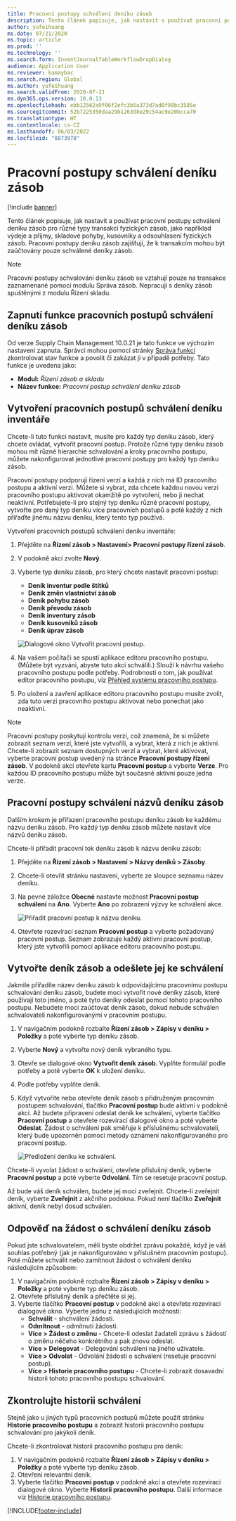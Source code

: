 ```yaml
---
title: Pracovní postupy schválení deníku zásob
description: Tento článek popisuje, jak nastavit s používat pracovní postupy schválení deníků pro různé typy transakcí fyzických zásob. Pracovní postupy deníku zásob zajišťují, že k transakcím mohou být zaúčtovány pouze schválené deníky zásob.
author: yufeihuang
ms.date: 07/21/2020
ms.topic: article
ms.prod: ''
ms.technology: ''
ms.search.form: InventJournalTableWorkflowDropDialog
audience: Application User
ms.reviewer: kamaybac
ms.search.region: Global
ms.author: yufeihuang
ms.search.validFrom: 2020-07-21
ms.dyn365.ops.version: 10.0.13
ms.openlocfilehash: ebb12562a9f06f2efc3b5a373d7ad0f98bc3505e
ms.sourcegitcommit: 52b7225350daa29b1263d8e29c54ac9e20bcca70
ms.translationtype: HT
ms.contentlocale: cs-CZ
ms.lasthandoff: 06/03/2022
ms.locfileid: "8873978"
---
```

# <a name="inventory-journal-approval-workflows"></a>Pracovní postupy schválení deníku zásob

[!include [banner](../includes/banner.md)]

Tento článek popisuje, jak nastavit a používat pracovní postupy schválení deníku zásob pro různé typy transakcí fyzických zásob, jako například výdeje a příjmy, skladové pohyby, kusovníky a odsouhlasení fyzických zásob. Pracovní postupy deníku zásob zajišťují, že k transakcím mohou být zaúčtovány pouze schválené deníky zásob.

> [!NOTE]
> Pracovní postupy schvalování deníku zásob se vztahují pouze na transakce zaznamenané pomocí modulu Správa zásob. Nepracují s deníky zásob spuštěnými z modulu Řízení skladu.

## <a name="turn-on-the-inventory-journal-approval-workflows-feature"></a>Zapnutí funkce pracovních postupů schválení deníku zásob

Od verze Supply Chain Management 10.0.21 je tato funkce ve výchozím nastavení zapnuta. Správci mohou pomocí stránky [Správa funkcí](../../fin-ops-core/fin-ops/get-started/feature-management/feature-management-overview.md) zkontrolovat stav funkce a povolit či zakázat ji v případě potřeby. Tato funkce je uvedena jako:

- **Modul:** *Řízení zásob a skladu*
- **Název funkce:** *Pracovní postup schválení deníku zásob*

## <a name="create-your-inventory-journal-approval-workflows"></a>Vytvoření pracovních postupů schválení deníku inventáře

Chcete-li tuto funkci nastavit, musíte pro každý typ deníku zásob, který chcete ovládat, vytvořit pracovní postup. Protože různé typy deníku zásob mohou mít různé hierarchie schvalování a kroky pracovního postupu, můžete nakonfigurovat jednotlivé pracovní postupy pro každý typ deníku zásob.

Pracovní postupy podporují řízení verzí a každá z nich má ID pracovního postupu a aktivní verzi. Můžete si vybrat, zda chcete každou novou verzi pracovního postupu aktivovat okamžitě po vytvoření, nebo ji nechat neaktivní. Potřebujete-li pro stejný typ deníku různé pracovní postupy, vytvořte pro daný typ deníku více pracovních postupů a poté každý z nich přiřaďte jinému názvu deníku, který tento typ používá.

Vytvoření pracovních postupů schválení deníku inventáře:

1. Přejděte na **Řízení zásob \> Nastavení\> Pracovní postupy řízení zásob**.
1. V podokně akcí zvolte **Nový**.
1. Vyberte typ deníku zásob, pro který chcete nastavit pracovní postup:
    - **Deník inventur podle štítků**
    - **Deník změn vlastnictví zásob**
    - **Deník pohybu zásob**
    - **Deník převodu zásob**
    - **Deník inventury zásob**
    - **Deník kusovníků zásob**
    - **Deník úprav zásob**

    ![Dialogové okno Vytvořit pracovní postup.](media/journal-workflow-create-workflow.png "Dialogové okno Vytvořit pracovní postup")

1. Na vašem počítači se spustí aplikace editoru pracovního postupu. (Můžete být vyzváni, abyste tuto akci schválili.) Slouží k návrhu vašeho pracovního postupu podle potřeby. Podrobnosti o tom, jak používat editor pracovního postupu, viz [Přehled systému pracovního postupu](../../fin-ops-core/fin-ops/organization-administration/overview-workflow-system.md).
1. Po uložení a zavření aplikace editoru pracovního postupu musíte zvolit, zda tuto verzi pracovního postupu aktivovat nebo ponechat jako neaktivní.

> [!NOTE]
> Pracovní postupy poskytují kontrolu verzí, což znamená, že si můžete zobrazit seznam verzí, které jste vytvořili, a vybrat, která z nich je aktivní. Chcete-li zobrazit seznam dostupných verzí a vybrat, které aktivovat, vyberte pracovní postup uvedený na stránce **Pracovní postupy řízení zásob**. V podokně akcí otevřete kartu **Pracovní postup** a vyberte **Verze**. Pro každou ID pracovního postupu může být současně aktivní pouze jedna verze.

## <a name="assign-approval-workflows-to-inventory-journal-names"></a>Pracovní postupy schválení názvů deníku zásob

Dalším krokem je přiřazení pracovního postupu deníku zásob ke každému názvu deníku zásob. Pro každý typ deníku zásob můžete nastavit více názvů deníku zásob.

Chcete-li přiřadit pracovní tok deníku zásob k názvu deníku zásob:

1. Přejděte na **Řízení zásob \> Nastavení \> Názvy deníků \> Zásoby**.
1. Chcete-li otevřít stránku nastavení, vyberte ze sloupce seznamu název deníku.
1. Na pevné záložce **Obecné** nastavte možnost **Pracovní postup schválení** na **Ano**. Vyberte **Ano** po zobrazení výzvy ke schválení akce.

    ![Přiřadit pracovní postup k názvu deníku.](media/journal-workflow-journal-name.png "Přiřadit pracovní postup k názvu deníku")

1. Otevřete rozevírací seznam **Pracovní postup** a vyberte požadovaný pracovní postup. Seznam zobrazuje každý aktivní pracovní postup, který jste vytvořili pomocí aplikace editoru pracovního postupu.

## <a name="create-an-inventory-journal-and-send-it-for-approval"></a>Vytvořte deník zásob a odešlete jej ke schválení

Jakmile přiřadíte název deníku zásob k odpovídajícímu pracovnímu postupu schvalování deníku zásob, budete moci vytvořit nové deníky zásob, které používají toto jméno, a poté tyto deníky odeslat pomocí tohoto pracovního postupu. Nebudete moci zaúčtovat deník zásob, dokud nebude schválen schvalovateli nakonfigurovanými v pracovním postupu.

1. V navigačním podokně rozbalte **Řízení zásob \> Zápisy v deníku \> Položky** a poté vyberte typ deníku zásob.
1. Vyberte **Nový** a vytvořte nový deník vybraného typu.
1. Otevře se dialogové okno **Vytvořit deník zásob**. Vyplňte formulář podle potřeby a poté vyberte **OK** k uložení deníku.
1. Podle potřeby vyplňte deník.
1. Když vytvoříte nebo otevřete deník zásob s přidruženým pracovním postupem schvalování, tlačítko **Pracovní postup** bude aktivní v podokně akcí. Až budete připraveni odeslat deník ke schválení, vyberte tlačítko **Pracovní postup** a otevřete rozevírací dialogové okno a poté vyberte **Odeslat**. Žádost o schválení pak směřuje k příslušnému schvalovateli, který bude upozorněn pomocí metody oznámení nakonfigurovaného pro pracovní postup.

    ![Předložení deníku ke schválení.](media/journal-workflow-inventory-journal.png "Předložení deníku ke schválení")

Chcete-li vyvolat žádost o schválení, otevřete příslušný deník, vyberte **Pracovní postup** a poté vyberte **Odvolání**. Tím se resetuje pracovní postup.

Až bude váš deník schválen, budete jej moci zveřejnit. Chcete-li zveřejnit deník, vyberte **Zveřejnit** z akčního podokna. Pokud není tlačítko **Zveřejnit** aktivní, deník nebyl dosud schválen.

## <a name="respond-to-an-inventory-journal-approval-request"></a>Odpověď na žádost o schválení deníku zásob

Pokud jste schvalovatelem, měli byste obdržet zprávu pokaždé, když je váš souhlas potřebný (jak je nakonfigurováno v příslušném pracovním postupu). Poté můžete schválit nebo zamítnout žádost o schválení deníku následujícím způsobem:

1. V navigačním podokně rozbalte **Řízení zásob \> Zápisy v deníku \> Položky** a poté vyberte typ deníku zásob.
1. Otevřete příslušný deník a přečtěte si jej.
1. Vyberte tlačítko **Pracovní postup** v podokně akcí a otevřete rozevírací dialogové okno. Vyberte jednu z následujících možností:
    - **Schválit** - shchválení žádosti.
    - **Odmítnout** - odmítnutí žádosti.
    - **Více \> Žádost o změnu** - Chcete-li odeslat žadateli zprávu s žádostí o změnu něčeho konkrétního a pak znovu odeslat.
    - **Více \> Delegovat** - Delegování schválení na jiného uživatele.
    - **Více \> Odvolat** - Odvolání žádosti o schválení (resetuje pracovní postup).
    - **Více \> Historie pracovního postupu** - Chcete-li zobrazit dosavadní historii tohoto pracovního postupu schvalování.

## <a name="review-the-approval-history"></a>Zkontrolujte historii schválení

Stejně jako u jiných typů pracovních postupů můžete použít stránku **Historie pracovního postupu** a zobrazit historii pracovního postupu schvalování pro jakýkoli deník.

Chcete-li zkontrolovat historii pracovního postupu pro deník:

1. V navigačním podokně rozbalte **Řízení zásob \> Zápisy v deníku \> Položky** a poté vyberte typ deníku zásob.
1. Otevření relevantní deník.
1. Vyberte tlačítko **Pracovní postup** v podokně akcí a otevřete rozevírací dialogové okno. Vyberte **Historii pracovního postupu**. Další informace viz [Historie pracovního postupu](../../fin-ops-core/fin-ops/organization-administration/tasks/view-workflow-history.md).


[!INCLUDE[footer-include](../../includes/footer-banner.md)]